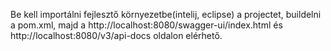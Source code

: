 Be kell importálni fejlesztő környezetbe(intelij, eclipse) a projectet, buildelni a pom.xml, majd a http://localhost:8080/swagger-ui/index.html és http://localhost:8080/v3/api-docs oldalon elérhető.